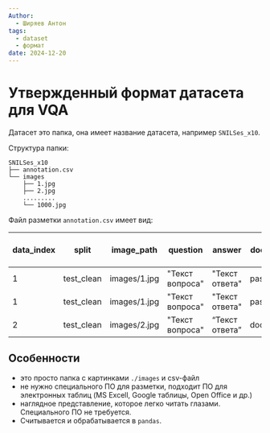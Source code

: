 ```yaml
---
Author:
  - Ширяев Антон
tags:
  - dataset
  - формат
date: 2024-12-20
---
```


# Утвержденный формат датасета для VQA

Датасет это папка, она имеет название датасета, например `SNILSes_x10`.

Структура папки:
```
SNILSes_x10
├── annotation.сsv
└── images
    ├── 1.jpg
    ├── 2.jpg
	.........
    └── 1000.jpg
```

Файл разметки `annotation.сsv` имеет вид:

| data_index | split      | image_path   | question        | answer         | doc class | question<br><br>type | answear bbox    |
| ---------- | ---------- | ------------ | --------------- | -------------- | --------- | -------------------- | --------------- |
| 1          | test_clean | images/1.jpg | "Текст вопроса" | "Текст ответа" | passport  | "Имя"                | “[10,20,30,40]” |
| 1          | test_clean | images/1.jpg | "Текст вопроса" | "Текст ответа" | passport  | "Фамилия"            | “[10,20,30,40]” |
| 2          | test_clean | images/2.jpg | "Текст вопроса" | “Текст ответа” | document  | "Номер"              | “[10,20,30,40]" |
## Особенности

- это просто папка с картинками `./images` и csv-файл
- не нужно специального ПО для разметки, подходит ПО для электронных таблиц (MS Excell, Google таблицы, Open Office и др.)  
- наглядное представление, которое легко читать глазами. Специального ПО не требуется.    
- Считывается и обрабатывается в `pandas`. 
